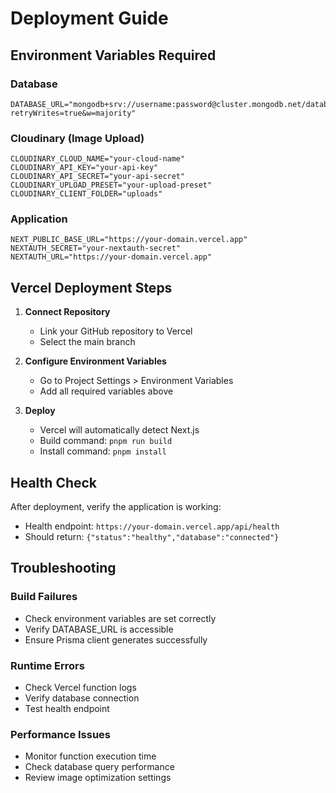 # Deployment Guide

## Environment Variables Required

### Database
```env
DATABASE_URL="mongodb+srv://username:password@cluster.mongodb.net/database?retryWrites=true&w=majority"
```

### Cloudinary (Image Upload)
```env
CLOUDINARY_CLOUD_NAME="your-cloud-name"
CLOUDINARY_API_KEY="your-api-key"
CLOUDINARY_API_SECRET="your-api-secret"
CLOUDINARY_UPLOAD_PRESET="your-upload-preset"
CLOUDINARY_CLIENT_FOLDER="uploads"
```

### Application
```env
NEXT_PUBLIC_BASE_URL="https://your-domain.vercel.app"
NEXTAUTH_SECRET="your-nextauth-secret"
NEXTAUTH_URL="https://your-domain.vercel.app"
```

## Vercel Deployment Steps

1. **Connect Repository**
   - Link your GitHub repository to Vercel
   - Select the main branch

2. **Configure Environment Variables**
   - Go to Project Settings > Environment Variables
   - Add all required variables above

3. **Deploy**
   - Vercel will automatically detect Next.js
   - Build command: `pnpm run build`
   - Install command: `pnpm install`

## Health Check

After deployment, verify the application is working:
- Health endpoint: `https://your-domain.vercel.app/api/health`
- Should return: `{"status":"healthy","database":"connected"}`

## Troubleshooting

### Build Failures
- Check environment variables are set correctly
- Verify DATABASE_URL is accessible
- Ensure Prisma client generates successfully

### Runtime Errors
- Check Vercel function logs
- Verify database connection
- Test health endpoint

### Performance Issues
- Monitor function execution time
- Check database query performance
- Review image optimization settings 